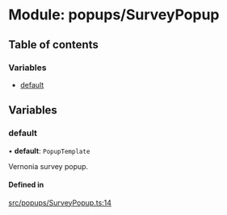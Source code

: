 # Module: popups/SurveyPopup

## Table of contents

### Variables

- [default](../wiki/popups.SurveyPopup#default)

## Variables

### default

• **default**: `PopupTemplate`

Vernonia survey popup.

#### Defined in

[src/popups/SurveyPopup.ts:14](https://github.com/CityOfVernonia/core/blob/ba79e76/src/popups/SurveyPopup.ts#L14)
